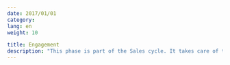 ```yaml
---
date: 2017/01/01
category:
lang: en
weight: 10

title: Engagement
description: "This phase is part of the Sales cycle. It takes care of transforming the client’s requirements into a solution proposal according to the information provided and that is feasible for its operation regarding the Applications Development commitment model selected and the elements that each one establishes."
---
```

